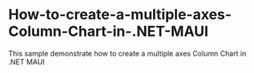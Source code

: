 # How-to-create-a-multiple-axes-Column-Chart-in-.NET-MAUI
This sample demonstrate how to create a multiple axes Column Chart in .NET MAUI
